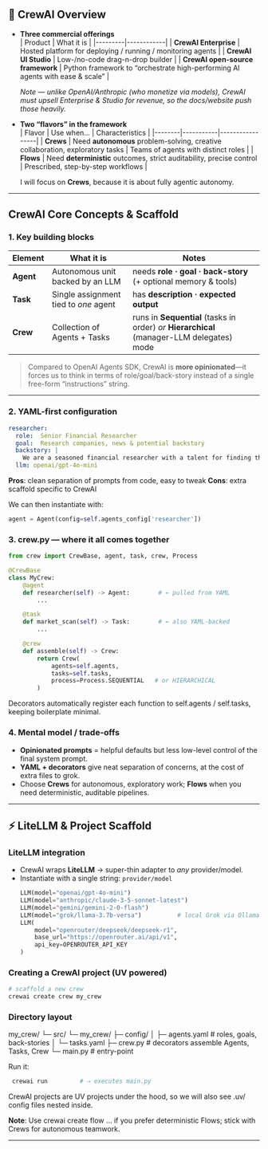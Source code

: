 ## 🚢 CrewAI Overview

* **Three commercial offerings**  
  | Product | What it is | 
  |---------|------------|
  | **CrewAI Enterprise** | Hosted platform for deploying / running / monitoring agents | 
  | **CrewAI UI Studio**  | Low-/no-code drag-n-drop builder | 
  | **CrewAI open-source framework** | Python framework to “orchestrate high-performing AI agents with ease & scale” | 

  *Note — unlike OpenAI/Anthropic (who monetize via models), CrewAI must upsell Enterprise & Studio for revenue, so the docs/website push those heavily.*

* **Two “flavors” in the framework**  
  | Flavor | Use when… | Characteristics |
  |--------|-----------|-----------------|
  | **Crews** | Need **autonomous** problem-solving, creative collaboration, exploratory tasks | Teams of agents with distinct roles |
  | **Flows** | Need **deterministic** outcomes, strict auditability, precise control | Prescribed, step-by-step workflows |

  I will focus on **Crews**, because it is about fully agentic autonomy.


---

## CrewAI Core Concepts & Scaffold

### 1. Key building blocks
| Element | What it is | Notes |
|---------|------------|-------|
| **Agent** | Autonomous unit backed by an LLM | needs **role · goal · back-story** (+ optional memory & tools) |
| **Task**  | Single assignment tied to *one* agent | has **description · expected output** |
| **Crew**  | Collection of Agents + Tasks | runs in **Sequential** (tasks in order) *or* **Hierarchical** (manager-LLM delegates) mode |

> Compared to OpenAI Agents SDK, CrewAI is **more opinionated**—it forces us to think in terms of role/goal/back-story instead of a single free-form “instructions” string.

---

### 2. YAML-first configuration
```yaml
researcher:
  role:  Senior Financial Researcher
  goal:  Research companies, news & potential backstory
  backstory: |
    We are a seasoned financial researcher with a talent for finding the most relevant information.
  llm: openai/gpt-4o-mini
```

**Pros**: clean separation of prompts from code, easy to tweak
**Cons**: extra scaffold specific to CrewAI

We can then instantiate with:
```python
agent = Agent(config=self.agents_config['researcher'])
```

### 3. crew.py — where it all comes together
```python
from crew import CrewBase, agent, task, crew, Process

@CrewBase
class MyCrew:
    @agent
    def researcher(self) -> Agent:        # ← pulled from YAML
        ...

    @task
    def market_scan(self) -> Task:        # ← also YAML-backed
        ...

    @crew
    def assemble(self) -> Crew:
        return Crew(
            agents=self.agents,
            tasks=self.tasks,
            process=Process.SEQUENTIAL   # or HIERARCHICAL
        )

```

Decorators automatically register each function to self.agents / self.tasks, keeping boilerplate minimal.


### 4. Mental model / trade-offs

- **Opinionated prompts** = helpful defaults but less low-level control of the final system prompt.
- **YAML + decorators** give neat separation of concerns, at the cost of extra files to grok.
- Choose **Crews** for autonomous, exploratory work; **Flows** when you need deterministic, auditable pipelines.

---

## ⚡️ LiteLLM & Project Scaffold

### LiteLLM integration
* CrewAI wraps **LiteLLM** → super-thin adapter to *any* provider/model.
* Instantiate with a single string: `provider/model`
  ```python
  LLM(model="openai/gpt-4o-mini")
  LLM(model="anthropic/claude-3-5-sonnet-latest")
  LLM(model="gemini/gemini-2-0-flash")
  LLM(model="grok/llama-3.7b-versa")          # local Grok via Ollama
  LLM(
      model="openrouter/deepseek/deepseek-r1",
      base_url="https://openrouter.ai/api/v1",
      api_key=OPENROUTER_API_KEY
  )
  ```

### Creating a CrewAI project (UV powered)

  ```bash
# scaffold a new crew
crewai create crew my_crew
  ```

### Directory layout
my_crew/
└─ src/
   └─ my_crew/
      ├─ config/
      │  ├─ agents.yaml      # roles, goals, back-stories
      │  └─ tasks.yaml
      ├─ crew.py             # decorators assemble Agents, Tasks, Crew
      └─ main.py             # entry-point

Run it:
  ```bash
   crewai run         # ⇢ executes main.py
  ```
CrewAI projects are UV projects under the hood, so we will also see .uv/ config files nested inside.

**Note**: Use crewai create flow … if you prefer deterministic Flows; stick with Crews for autonomous teamwork.

---




